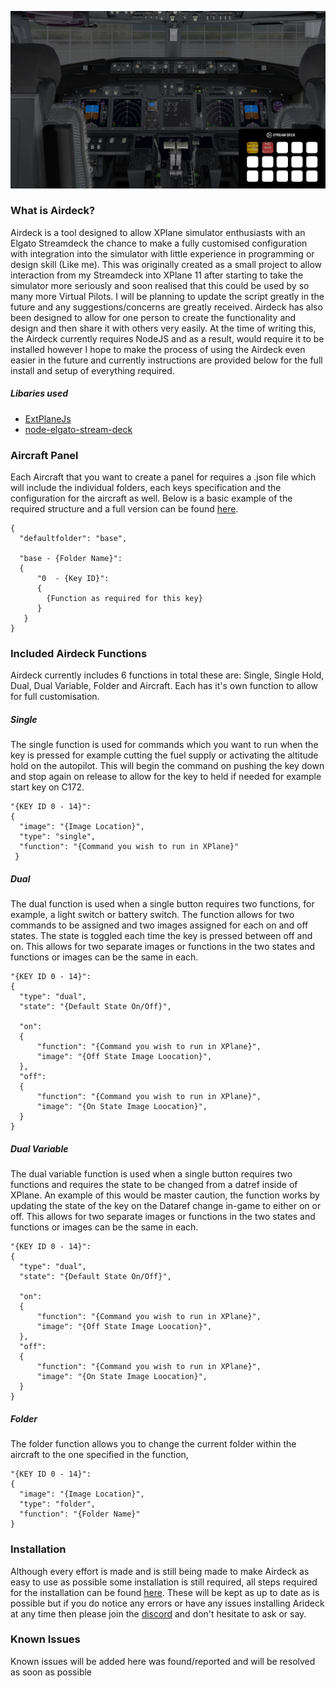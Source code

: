 <link rel="shortcut icon" type="image/x-icon" href="airdeckicon.png">

[![Airdeck](githubimage.png "Airdeck")](https://github.com/ThatTom/Airdeck)

### What is Airdeck?

Airdeck is a tool designed to allow XPlane simulator enthusiasts with an Elgato Streamdeck the chance to make a fully customised configuration with integration into the simulator with little experience in programming or design skill (Like me). This was originally created as a small project to allow interaction from my Streamdeck into XPlane 11 after starting to take the simulator more seriously and soon realised that this could be used by so many more Virtual Pilots. I will be planning to update the script greatly in the future and any suggestions/concerns are greatly received. Airdeck has also been designed to allow for one person to create the functionality and design and then share it with others very easily. At the time of writing this, the Airdeck currently requires NodeJS and as a result, would require it to be installed however I hope to make the process of using the Airdeck even easier in the future and currently instructions are provided below for the full install and setup of everything required.

##### Libaries used

* [ExtPlaneJs](https://github.com/wadedos/ExtPlaneJs)
* [node-elgato-stream-deck](https://github.com/Lange/node-elgato-stream-deck)

### Aircraft Panel

Each Aircraft that you want to create a panel for requires a .json file which will include the individual folders, each keys specification and the configuration for the aircraft as well. Below is a basic example of the required structure and a full version can be found [here](https://github.com/ThatTom/Airdeck/blob/master/exampleaircraftpanel.json).

```
{
  "defaultfolder": "base",

  "base - {Folder Name}":
  {
      "0  - {Key ID}":
      {
        {Function as required for this key}
      }
   }
}
```

### Included Airdeck Functions

Airdeck currently includes 6 functions in total these are: Single, Single Hold, Dual, Dual Variable, Folder and Aircraft. Each has it's own function to allow for full customisation.

##### Single

The single function is used for commands which you want to run when the key is pressed for example cutting the fuel supply or activating the altitude hold on the autopilot. This will begin the command on pushing the key down and stop again on release to allow for the key to held if needed for example start key on C172.

``` 
"{KEY ID 0 - 14}":
{
  "image": "{Image Location}",
  "type": "single",
  "function": "{Command you wish to run in XPlane}"
 }
 ```
 
##### Dual

The dual function is used when a single button requires two functions, for example, a light switch or battery switch. The function allows for two commands to be assigned and two images assigned for each on and off states. The state is toggled each time the key is pressed between off and on. This allows for two separate images or functions in the two states and functions or images can be the same in each.

``` 
"{KEY ID 0 - 14}":
{
  "type": "dual",
  "state": "{Default State On/Off}",

  "on":
  {
      "function": "{Command you wish to run in XPlane}",
      "image": "{Off State Image Loocation}",
  },
  "off":
  {
      "function": "{Command you wish to run in XPlane}",
      "image": "{On State Image Loocation}",
  }
}
 ```

##### Dual Variable

The dual variable function is used when a single button requires two functions and requires the state to be changed from a datref inside of XPlane. An example of this would be master caution, the function works by updating the state of the key on the Dataref change in-game to either on or off. This allows for two separate images or functions in the two states and functions or images can be the same in each.

``` 
"{KEY ID 0 - 14}":
{
  "type": "dual",
  "state": "{Default State On/Off}",

  "on":
  {
      "function": "{Command you wish to run in XPlane}",
      "image": "{Off State Image Loocation}",
  },
  "off":
  {
      "function": "{Command you wish to run in XPlane}",
      "image": "{On State Image Loocation}",
  } 
}
 ```
 
##### Folder

The folder function allows you to change the current folder within the aircraft to the one specified in the function,  

``` 
"{KEY ID 0 - 14}":
{
  "image": "{Image Location}",
  "type": "folder",
  "function": "{Folder Name}"
}
 ```
 
### Installation

Although every effort is made and is still being made to make Airdeck as easy to use as possible some installation is still required, all steps required for the installation can be found [here](https://github.com/ThatTom/Airdeck/wiki/Installation). These will be kept as up to date as is possible but if you do notice any errors or have any issues installing Arideck at any time then please join the [discord](https://discord.gg/wCrFWDx) and don't hesitate to ask or say.
 
### Known Issues

Known issues will be added here was found/reported and will be resolved as soon as possible
